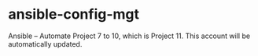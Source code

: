 # ansible-config-mgt
Ansible – Automate Project 7 to 10, which is Project 11. 
This account will be automatically updated.
